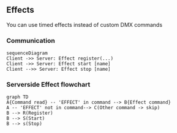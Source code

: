 ## Effects

You can use timed effects instead of custom DMX commands

### Communication

```mermaid
sequenceDiagram
Client ->> Server: Effect register(...)
Client ->> Server: Effect start [name]
Client -->> Server: Effect stop [name]
```
### Serverside Effect flowchart

```mermaid
graph TD
A{Command read} -- 'EFFECT' in command --> B{Effect command}
A -- 'EFFECT' not in command--> C(Other command -> skip)
B --> R(Register)
B --> S(Start)
B --> s(Stop)


```
